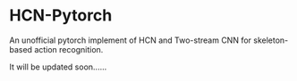 # HCN-Pytorch
An unofficial pytorch implement of HCN and Two-stream CNN for skeleton-based action recognition.

It will be updated soon......
